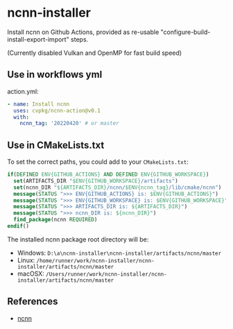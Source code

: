 # ncnn-installer

Install ncnn on Github Actions, provided as re-usable "configure-build-install-export-import" steps.

(Currently disabled Vulkan and OpenMP for fast build speed)

## Use in workflows yml
action.yml:
```yml
- name: Install ncnn
  uses: cvpkg/ncnn-action@v0.1
  with:
    ncnn_tag: '20220420' # or master
```

## Use in CMakeLists.txt
To set the correct paths, you could add to your `CMakeLists.txt`:
```cmake
if(DEFINED ENV{GITHUB_ACTIONS} AND DEFINED ENV{GITHUB_WORKSPACE})
  set(ARTIFACTS_DIR "$ENV{GITHUB_WORKSPACE}/artifacts")
  set(ncnn_DIR "${ARTIFACTS_DIR}/ncnn/$ENV{ncnn_tag}/lib/cmake/ncnn")
  message(STATUS ">>> ENV{GITHUB_ACTIONS} is: $ENV{GITHUB_ACTIONS}")
  message(STATUS ">>> ENV{GITHUB_WORKSPACE} is: $ENV{GITHUB_WORKSPACE}")
  message(STATUS ">>> ARTIFACTS_DIR is: ${ARTIFACTS_DIR}")
  message(STATUS ">>> ncnn_DIR is: ${ncnn_DIR}")
  find_package(ncnn REQUIRED)
endif()
```

The installed ncnn package root directory will be:
- Windows: `D:\a\ncnn-installer\ncnn-installer/artifacts/ncnn/master`
- Linux: `/home/runner/work/ncnn-installer/ncnn-installer/artifacts/ncnn/master`
- macOSX: `/Users/runner/work/ncnn-installer/ncnn-installer/artifacts/ncnn/master`

## References
- [ncnn](https://github.com/tencent/ncnn)